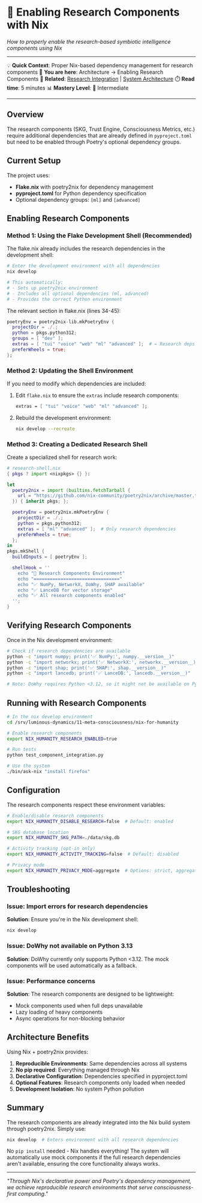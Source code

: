 # 🧬 Enabling Research Components with Nix

*How to properly enable the research-based symbiotic intelligence components using Nix*

---

💡 **Quick Context**: Proper Nix-based dependency management for research components
📍 **You are here**: Architecture → Enabling Research Components
🔗 **Related**: [Research Integration](./10-RESEARCH-INTEGRATION.md) | [System Architecture](./01-SYSTEM-ARCHITECTURE.md)
⏱️ **Read time**: 5 minutes
📊 **Mastery Level**: 🌿 Intermediate

---

## Overview

The research components (SKG, Trust Engine, Consciousness Metrics, etc.) require additional dependencies that are already defined in `pyproject.toml` but need to be enabled through Poetry's optional dependency groups.

## Current Setup

The project uses:
- **Flake.nix** with poetry2nix for dependency management
- **pyproject.toml** for Python dependency specification
- Optional dependency groups: `[ml]` and `[advanced]`

## Enabling Research Components

### Method 1: Using the Flake Development Shell (Recommended)

The flake.nix already includes the research dependencies in the development shell:

```bash
# Enter the development environment with all dependencies
nix develop

# This automatically:
# - Sets up poetry2nix environment
# - Includes all optional dependencies (ml, advanced)
# - Provides the correct Python environment
```

The relevant section in flake.nix (lines 34-45):
```nix
poetryEnv = poetry2nix-lib.mkPoetryEnv {
  projectDir = ./.;
  python = pkgs.python312;
  groups = [ "dev" ];
  extras = [ "tui" "voice" "web" "ml" "advanced" ];  # ← Research deps included!
  preferWheels = true;
};
```

### Method 2: Updating the Shell Environment

If you need to modify which dependencies are included:

1. Edit `flake.nix` to ensure the `extras` include research components:
   ```nix
   extras = [ "tui" "voice" "web" "ml" "advanced" ];
   ```

2. Rebuild the development environment:
   ```bash
   nix develop --recreate
   ```

### Method 3: Creating a Dedicated Research Shell

Create a specialized shell for research work:

```nix
# research-shell.nix
{ pkgs ? import <nixpkgs> {} }:

let
  poetry2nix = import (builtins.fetchTarball {
    url = "https://github.com/nix-community/poetry2nix/archive/master.tar.gz";
  }) { inherit pkgs; };

  poetryEnv = poetry2nix.mkPoetryEnv {
    projectDir = ./.;
    python = pkgs.python312;
    extras = [ "ml" "advanced" ];  # Only research dependencies
    preferWheels = true;
  };
in
pkgs.mkShell {
  buildInputs = [ poetryEnv ];

  shellHook = ''
    echo "🧬 Research Components Environment"
    echo "================================"
    echo "✅ NumPy, NetworkX, DoWhy, SHAP available"
    echo "✅ LanceDB for vector storage"
    echo "✅ All research components enabled"
  '';
}
```

## Verifying Research Components

Once in the Nix development environment:

```bash
# Check if research dependencies are available
python -c "import numpy; print('✅ NumPy:', numpy.__version__)"
python -c "import networkx; print('✅ NetworkX:', networkx.__version__)"
python -c "import shap; print('✅ SHAP:', shap.__version__)"
python -c "import lancedb; print('✅ LanceDB:', lancedb.__version__)"

# Note: DoWhy requires Python <3.12, so it might not be available on Python 3.13
```

## Running with Research Components

```bash
# In the nix develop environment
cd /srv/luminous-dynamics/11-meta-consciousness/nix-for-humanity

# Enable research components
export NIX_HUMANITY_RESEARCH_ENABLED=true

# Run tests
python test_component_integration.py

# Use the system
./bin/ask-nix "install firefox"
```

## Configuration

The research components respect these environment variables:

```bash
# Enable/disable research components
export NIX_HUMANITY_DISABLE_RESEARCH=false  # Default: enabled

# SKG database location
export NIX_HUMANITY_SKG_PATH=./data/skg.db

# Activity tracking (opt-in only)
export NIX_HUMANITY_ACTIVITY_TRACKING=false  # Default: disabled

# Privacy mode
export NIX_HUMANITY_PRIVACY_MODE=aggregate  # Options: strict, aggregate, full
```

## Troubleshooting

### Issue: Import errors for research dependencies

**Solution**: Ensure you're in the Nix development shell:
```bash
nix develop
```

### Issue: DoWhy not available on Python 3.13

**Solution**: DoWhy currently only supports Python <3.12. The mock components will be used automatically as a fallback.

### Issue: Performance concerns

**Solution**: The research components are designed to be lightweight:
- Mock components used when full deps unavailable
- Lazy loading of heavy components
- Async operations for non-blocking behavior

## Architecture Benefits

Using Nix + poetry2nix provides:

1. **Reproducible Environments**: Same dependencies across all systems
2. **No pip required**: Everything managed through Nix
3. **Declarative Configuration**: Dependencies specified in pyproject.toml
4. **Optional Features**: Research components only loaded when needed
5. **Development Isolation**: No system Python pollution

## Summary

The research components are already integrated into the Nix build system through poetry2nix. Simply use:

```bash
nix develop  # Enters environment with all research dependencies
```

No `pip install` needed - Nix handles everything! The system will automatically use mock components if the full research dependencies aren't available, ensuring the core functionality always works.

---

*"Through Nix's declarative power and Poetry's dependency management, we achieve reproducible research environments that serve consciousness-first computing."*
